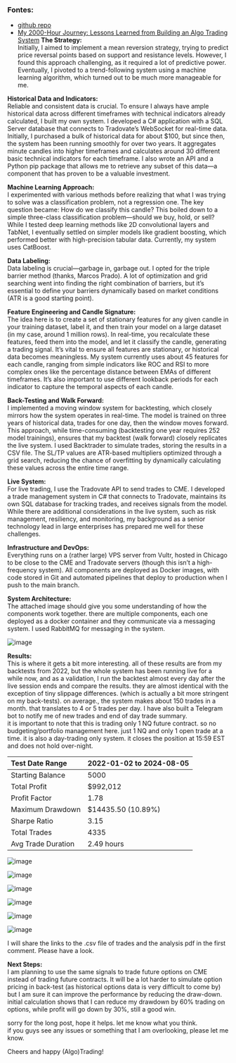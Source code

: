 ### Fontes:
- [github repo](https://github.com/alpha-kilo-juliette/algo)
- [My 2000-Hour Journey: Lessons Learned from Building an Algo Trading System](https://www.reddit.com/r/algotrading/comments/1ep2n6n/my_2000hour_journey_lessons_learned_from_building/)
**The Strategy:**  
Initially, I aimed to implement a mean reversion strategy, trying to predict price reversal points based on support and resistance levels. However, I found this approach challenging, as it required a lot of predictive power. Eventually, I pivoted to a trend-following system using a machine learning algorithm, which turned out to be much more manageable for me.

**Historical Data and Indicators:**  
Reliable and consistent data is crucial. To ensure I always have ample historical data across different timeframes with technical indicators already calculated, I built my own system. I developed a C# application with a SQL Server database that connects to Tradovate’s WebSocket for real-time data. Initially, I purchased a bulk of historical data for about $100, but since then, the system has been running smoothly for over two years. It aggregates minute candles into higher timeframes and calculates around 30 different basic technical indicators for each timeframe. I also wrote an API and a Python pip package that allows me to retrieve any subset of this data—a component that has proven to be a valuable investment.

**Machine Learning Approach:**  
I experimented with various methods before realizing that what I was trying to solve was a classification problem, not a regression one. The key question became: How do we classify this candle? This boiled down to a simple three-class classification problem—should we buy, hold, or sell? While I tested deep learning methods like 2D convolutional layers and TabNet, I eventually settled on simpler models like gradient boosting, which performed better with high-precision tabular data. Currently, my system uses CatBoost.

**Data Labeling:**  
Data labeling is crucial—garbage in, garbage out. I opted for the triple barrier method (thanks, Marcos Prado). A lot of optimization and grid searching went into finding the right combination of barriers, but it’s essential to define your barriers dynamically based on market conditions (ATR is a good starting point).

**Feature Engineering and Candle Signature:**  
The idea here is to create a set of stationary features for any given candle in your training dataset, label it, and then train your model on a large dataset (in my case, around 1 million rows). In real-time, you recalculate these features, feed them into the model, and let it classify the candle, generating a trading signal. It’s vital to ensure all features are stationary, or historical data becomes meaningless. My system currently uses about 45 features for each candle, ranging from simple indicators like ROC and RSI to more complex ones like the percentage distance between EMAs of different timeframes. It’s also important to use different lookback periods for each indicator to capture the temporal aspects of each candle.

**Back-Testing and Walk Forward:**  
I implemented a moving window system for backtesting, which closely mirrors how the system operates in real-time. The model is trained on three years of historical data, trades for one day, then the window moves forward. This approach, while time-consuming (backtesting one year requires 252 model trainings), ensures that my backtest (walk forward) closely replicates the live system. I used Backtrader to simulate trades, storing the results in a CSV file. The SL/TP values are ATR-based multipliers optimized through a grid search, reducing the chance of overfitting by dynamically calculating these values across the entire time range.

**Live System:**  
For live trading, I use the Tradovate API to send trades to CME. I developed a trade management system in C# that connects to Tradovate, maintains its own SQL database for tracking trades, and receives signals from the model. While there are additional considerations in the live system, such as risk management, resiliency, and monitoring, my background as a senior technology lead in large enterprises has prepared me well for these challenges.

**Infrastructure and DevOps:**  
Everything runs on a (rather large) VPS server from Vultr, hosted in Chicago to be close to the CME and Tradovate servers (though this isn’t a high-frequency system). All components are deployed as Docker images, with code stored in Git and automated pipelines that deploy to production when I push to the main branch.

**System Architecture:**  
The attached image should give you some understanding of how the components work together. there are multiple components, each one deployed as a docker container and they communicate via a messaging system. I used RabbitMQ for messaging in the system.

![image](https://github.com/user-attachments/assets/56b95f43-98d9-45bf-b856-8c5f065262bf)


**Results:**  
This is where it gets a bit more interesting. all of these results are from my backtests from 2022, but the whole system has been running live for a while now, and as a validation, I run the backtest almost every day after the live session ends and compare the results. they are almost identical with the exception of tiny slippage differences. (which is actually a bit more stringent on my back-tests). on average., the system makes about 150 trades in a month. that translates to 4 or 5 trades per day. I have also built a Telegram bot to notify me of new trades and end of day trade summary.  
it is important to note that this is trading only 1 NQ future contract. so no budgeting/portfolio management here. just 1 NQ and only 1 open trade at a time. it is also a day-trading only system. it closes the position at 15:59 EST and does not hold over-night.

|Test Date Range|2022-01-02 to 2024-08-05|
|:-|:-|
|Starting Balance|5000|
|Total Profit|$992,012|
|Profit Factor|1.78|
|Maximum Drawdown|$14435.50 (10.89%)|
|Sharpe Ratio|3.15|
|Total Trades|4335|
|Avg Trade Duration|2.49 hours|

![image](https://github.com/user-attachments/assets/99d7cf79-5d08-4eb0-b24a-36d17e16ec6c)

![image](https://github.com/user-attachments/assets/0a48ee7b-1306-4891-9312-e2b940e64fde)

![image](https://github.com/user-attachments/assets/aec51336-1cf3-4454-92e4-65e9271277b1)

![image](https://github.com/user-attachments/assets/b1b910a1-17f6-4ffb-ae70-612bda0d2067)

![image](https://github.com/user-attachments/assets/4e1eea04-0a33-4945-a1fd-a383fac2becc)

![image](https://github.com/user-attachments/assets/8f0b4318-3df5-4896-be41-1b0fc3c70a3e)


I will share the links to the .csv file of trades and the analysis pdf in the first comment. Please have a look.

**Next Steps:**  
I am planning to use the same signals to trade future options on CME instead of trading future contracts. It will be a lot harder to simulate option pricing in back-test (as historical options data is very difficult to come by)  
but I am sure it can improve the performance by reducing the draw-down. initial calculation shows that I can reduce my drawdown by 60% trading on options, while profit will go down by 30%, still a good win.

sorry for the long post, hope it helps. let me know what you think.  
if you guys see any issues or something that I am overlooking, please let me know.

Cheers and happy (Algo)Trading!
